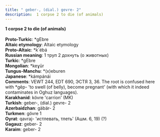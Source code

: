 ```yaml
---
title: " geber-, (dial.) gevre- 2"
description:  1 corpse 2 to die (of animals)
---
```

<p data-pagefind-weight="0.5">
<strong> 1 corpse 2 to die (of animals)</strong><br><br>
<strong>Proto-Turkic</strong>:  *gEbre<br>
<strong>Altaic etymology</strong>:  Altaic etymology<br>
<strong> Proto-Altaic</strong>:  *k`ébá<br>
<strong>Russian meaning</strong>:  1 труп 2 дохнуть (о животных)<br>
<strong>Turkic</strong>:  *gEbre<br>
<strong>Mongolian</strong>:  *keɣür<br>
<strong>Tungus-Manchu</strong>:  *(x)eburen<br>
<strong>Japanese</strong>:  *kámpánái<br>
<strong>Comments</strong>:  VEWT 244, EDT 690, ЭСТЯ 3, 36. The root is confused here with *gēp- 'to swell (of belly), become pregnant' (with which it indeed contaminates in Oghuz languages).<br>
<strong>Karakhanid</strong>:  kövre 'carrion' (MK)<br>
<strong>Turkish</strong>:  geber-, (dial.) gevre- 2<br>
<strong>Azerbaidzhan</strong>:  gäbär- 2<br>
<strong>Turkmen</strong>:  gövre 1<br>
<strong>Oyrat</strong>:  qavraj- 'истлевать, тлеть' (Ашм. 6, 19) (?)<br>
<strong>Gagauz</strong>:  geber- 2<br>
<strong>Karaim</strong>:  geber- 2<br>

</p>

